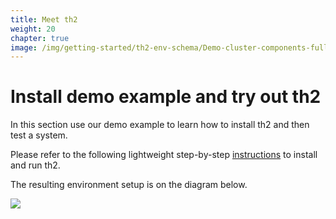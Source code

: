 ```yaml
---
title: Meet th2
weight: 20
chapter: true
image: /img/getting-started/th2-env-schema/Demo-cluster-components-full-schema.drawio.png
---
```


# Install demo example and try out th2 

In this section use our demo example to learn how to install th2 and then test a system.

Please refer to the following lightweight step-by-step [instructions](./meet-th2/step-1) to install and run th2.

The resulting environment setup is on the diagram below.

![](/img/getting-started/th2-env-schema/Demo-cluster-components-full-schema.drawio.png)
